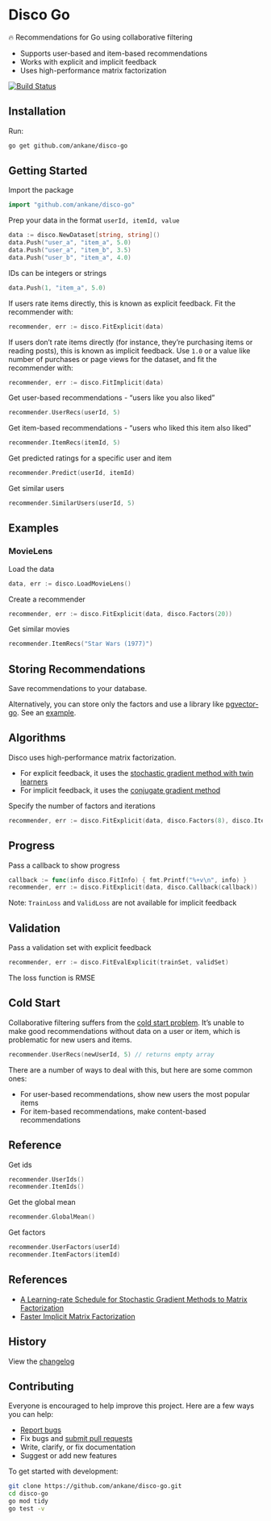 # Disco Go

:fire: Recommendations for Go using collaborative filtering

- Supports user-based and item-based recommendations
- Works with explicit and implicit feedback
- Uses high-performance matrix factorization

[![Build Status](https://github.com/ankane/disco-go/workflows/build/badge.svg?branch=master)](https://github.com/ankane/disco-go/actions)

## Installation

Run:

```sh
go get github.com/ankane/disco-go
```

## Getting Started

Import the package

```go
import "github.com/ankane/disco-go"
```

Prep your data in the format `userId, itemId, value`

```go
data := disco.NewDataset[string, string]()
data.Push("user_a", "item_a", 5.0)
data.Push("user_a", "item_b", 3.5)
data.Push("user_b", "item_a", 4.0)
```

IDs can be integers or strings

```go
data.Push(1, "item_a", 5.0)
```

If users rate items directly, this is known as explicit feedback. Fit the recommender with:

```go
recommender, err := disco.FitExplicit(data)
```

If users don’t rate items directly (for instance, they’re purchasing items or reading posts), this is known as implicit feedback. Use `1.0` or a value like number of purchases or page views for the dataset, and fit the recommender with:

```go
recommender, err := disco.FitImplicit(data)
```

Get user-based recommendations - “users like you also liked”

```go
recommender.UserRecs(userId, 5)
```

Get item-based recommendations - “users who liked this item also liked”

```go
recommender.ItemRecs(itemId, 5)
```

Get predicted ratings for a specific user and item

```go
recommender.Predict(userId, itemId)
```

Get similar users

```go
recommender.SimilarUsers(userId, 5)
```

## Examples

### MovieLens

Load the data

```go
data, err := disco.LoadMovieLens()
```

Create a recommender

```go
recommender, err := disco.FitExplicit(data, disco.Factors(20))
```

Get similar movies

```go
recommender.ItemRecs("Star Wars (1977)")
```

## Storing Recommendations

Save recommendations to your database.

Alternatively, you can store only the factors and use a library like [pgvector-go](https://github.com/pgvector/pgvector-go). See an [example](https://github.com/pgvector/pgvector-go/blob/master/disco_test.go).

## Algorithms

Disco uses high-performance matrix factorization.

- For explicit feedback, it uses the [stochastic gradient method with twin learners](https://www.csie.ntu.edu.tw/~cjlin/papers/libmf/mf_adaptive_pakdd.pdf)
- For implicit feedback, it uses the [conjugate gradient method](https://www.benfrederickson.com/fast-implicit-matrix-factorization/)

Specify the number of factors and iterations

```go
recommender, err := disco.FitExplicit(data, disco.Factors(8), disco.Iterations(20))
```

## Progress

Pass a callback to show progress

```go
callback := func(info disco.FitInfo) { fmt.Printf("%+v\n", info) }
recommender, err := disco.FitExplicit(data, disco.Callback(callback))
```

Note: `TrainLoss` and `ValidLoss` are not available for implicit feedback

## Validation

Pass a validation set with explicit feedback

```go
recommender, err := disco.FitEvalExplicit(trainSet, validSet)
```

The loss function is RMSE

## Cold Start

Collaborative filtering suffers from the [cold start problem](https://en.wikipedia.org/wiki/Cold_start_(recommender_systems)). It’s unable to make good recommendations without data on a user or item, which is problematic for new users and items.

```go
recommender.UserRecs(newUserId, 5) // returns empty array
```

There are a number of ways to deal with this, but here are some common ones:

- For user-based recommendations, show new users the most popular items
- For item-based recommendations, make content-based recommendations

## Reference

Get ids

```go
recommender.UserIds()
recommender.ItemIds()
```

Get the global mean

```go
recommender.GlobalMean()
```

Get factors

```go
recommender.UserFactors(userId)
recommender.ItemFactors(itemId)
```

## References

- [A Learning-rate Schedule for Stochastic Gradient Methods to Matrix Factorization](https://www.csie.ntu.edu.tw/~cjlin/papers/libmf/mf_adaptive_pakdd.pdf)
- [Faster Implicit Matrix Factorization](https://www.benfrederickson.com/fast-implicit-matrix-factorization/)

## History

View the [changelog](https://github.com/ankane/disco-go/blob/master/CHANGELOG.md)

## Contributing

Everyone is encouraged to help improve this project. Here are a few ways you can help:

- [Report bugs](https://github.com/ankane/disco-go/issues)
- Fix bugs and [submit pull requests](https://github.com/ankane/disco-go/pulls)
- Write, clarify, or fix documentation
- Suggest or add new features

To get started with development:

```sh
git clone https://github.com/ankane/disco-go.git
cd disco-go
go mod tidy
go test -v
```
